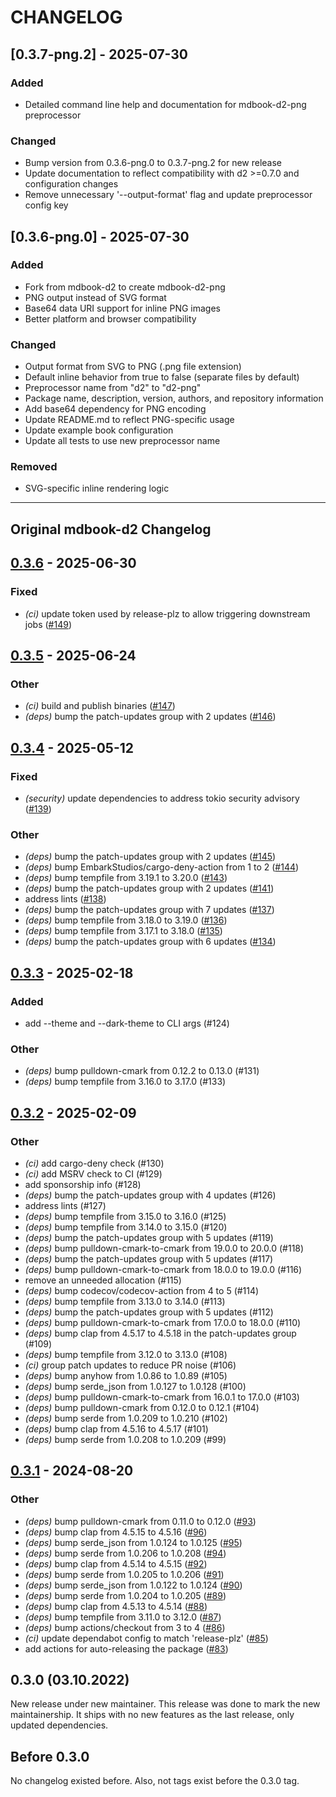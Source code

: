 # CHANGELOG

## [0.3.7-png.2] - 2025-07-30

### Added
- Detailed command line help and documentation for mdbook-d2-png preprocessor

### Changed
- Bump version from 0.3.6-png.0 to 0.3.7-png.2 for new release
- Update documentation to reflect compatibility with d2 >=0.7.0 and configuration changes
- Remove unnecessary '--output-format' flag and update preprocessor config key

## [0.3.6-png.0] - 2025-07-30

### Added
- Fork from mdbook-d2 to create mdbook-d2-png
- PNG output instead of SVG format
- Base64 data URI support for inline PNG images
- Better platform and browser compatibility

### Changed
- Output format from SVG to PNG (.png file extension)
- Default inline behavior from true to false (separate files by default)
- Preprocessor name from "d2" to "d2-png"
- Package name, description, version, authors, and repository information
- Add base64 dependency for PNG encoding
- Update README.md to reflect PNG-specific usage
- Update example book configuration
- Update all tests to use new preprocessor name

### Removed
- SVG-specific inline rendering logic

---

## Original mdbook-d2 Changelog

## [0.3.6](https://github.com/danieleades/mdbook-d2/compare/v0.3.5...v0.3.6) - 2025-06-30

### Fixed

- *(ci)* update token used by release-plz to allow triggering downstream jobs ([#149](https://github.com/danieleades/mdbook-d2/pull/149))

## [0.3.5](https://github.com/danieleades/mdbook-d2/compare/v0.3.4...v0.3.5) - 2025-06-24

### Other

- *(ci)* build and publish binaries ([#147](https://github.com/danieleades/mdbook-d2/pull/147))
- *(deps)* bump the patch-updates group with 2 updates ([#146](https://github.com/danieleades/mdbook-d2/pull/146))

## [0.3.4](https://github.com/danieleades/mdbook-d2/compare/v0.3.3...v0.3.4) - 2025-05-12

### Fixed

- *(security)* update dependencies to address tokio security advisory ([#139](https://github.com/danieleades/mdbook-d2/pull/139))

### Other

- *(deps)* bump the patch-updates group with 2 updates ([#145](https://github.com/danieleades/mdbook-d2/pull/145))
- *(deps)* bump EmbarkStudios/cargo-deny-action from 1 to 2 ([#144](https://github.com/danieleades/mdbook-d2/pull/144))
- *(deps)* bump tempfile from 3.19.1 to 3.20.0 ([#143](https://github.com/danieleades/mdbook-d2/pull/143))
- *(deps)* bump the patch-updates group with 2 updates ([#141](https://github.com/danieleades/mdbook-d2/pull/141))
- address lints ([#138](https://github.com/danieleades/mdbook-d2/pull/138))
- *(deps)* bump the patch-updates group with 7 updates ([#137](https://github.com/danieleades/mdbook-d2/pull/137))
- *(deps)* bump tempfile from 3.18.0 to 3.19.0 ([#136](https://github.com/danieleades/mdbook-d2/pull/136))
- *(deps)* bump tempfile from 3.17.1 to 3.18.0 ([#135](https://github.com/danieleades/mdbook-d2/pull/135))
- *(deps)* bump the patch-updates group with 6 updates ([#134](https://github.com/danieleades/mdbook-d2/pull/134))

## [0.3.3](https://github.com/danieleades/mdbook-d2/compare/v0.3.2...v0.3.3) - 2025-02-18

### Added

- add --theme and --dark-theme to CLI args (#124)

### Other

- *(deps)* bump pulldown-cmark from 0.12.2 to 0.13.0 (#131)
- *(deps)* bump tempfile from 3.16.0 to 3.17.0 (#133)

## [0.3.2](https://github.com/danieleades/mdbook-d2/compare/v0.3.1...v0.3.2) - 2025-02-09

### Other

- *(ci)* add cargo-deny check (#130)
- *(ci)* add MSRV check to CI (#129)
- add sponsorship info (#128)
- *(deps)* bump the patch-updates group with 4 updates (#126)
- address lints (#127)
- *(deps)* bump tempfile from 3.15.0 to 3.16.0 (#125)
- *(deps)* bump tempfile from 3.14.0 to 3.15.0 (#120)
- *(deps)* bump the patch-updates group with 5 updates (#119)
- *(deps)* bump pulldown-cmark-to-cmark from 19.0.0 to 20.0.0 (#118)
- *(deps)* bump the patch-updates group with 5 updates (#117)
- *(deps)* bump pulldown-cmark-to-cmark from 18.0.0 to 19.0.0 (#116)
- remove an unneeded allocation (#115)
- *(deps)* bump codecov/codecov-action from 4 to 5 (#114)
- *(deps)* bump tempfile from 3.13.0 to 3.14.0 (#113)
- *(deps)* bump the patch-updates group with 5 updates (#112)
- *(deps)* bump pulldown-cmark-to-cmark from 17.0.0 to 18.0.0 (#110)
- *(deps)* bump clap from 4.5.17 to 4.5.18 in the patch-updates group (#109)
- *(deps)* bump tempfile from 3.12.0 to 3.13.0 (#108)
- *(ci)* group patch updates to reduce PR noise (#106)
- *(deps)* bump anyhow from 1.0.86 to 1.0.89 (#105)
- *(deps)* bump serde_json from 1.0.127 to 1.0.128 (#100)
- *(deps)* bump pulldown-cmark-to-cmark from 16.0.1 to 17.0.0 (#103)
- *(deps)* bump pulldown-cmark from 0.12.0 to 0.12.1 (#104)
- *(deps)* bump serde from 1.0.209 to 1.0.210 (#102)
- *(deps)* bump clap from 4.5.16 to 4.5.17 (#101)
- *(deps)* bump serde from 1.0.208 to 1.0.209 (#99)

## [0.3.1](https://github.com/danieleades/mdbook-d2/compare/v0.3.0...v0.3.1) - 2024-08-20

### Other
- *(deps)* bump pulldown-cmark from 0.11.0 to 0.12.0 ([#93](https://github.com/danieleades/mdbook-d2/pull/93))
- *(deps)* bump clap from 4.5.15 to 4.5.16 ([#96](https://github.com/danieleades/mdbook-d2/pull/96))
- *(deps)* bump serde_json from 1.0.124 to 1.0.125 ([#95](https://github.com/danieleades/mdbook-d2/pull/95))
- *(deps)* bump serde from 1.0.206 to 1.0.208 ([#94](https://github.com/danieleades/mdbook-d2/pull/94))
- *(deps)* bump clap from 4.5.14 to 4.5.15 ([#92](https://github.com/danieleades/mdbook-d2/pull/92))
- *(deps)* bump serde from 1.0.205 to 1.0.206 ([#91](https://github.com/danieleades/mdbook-d2/pull/91))
- *(deps)* bump serde_json from 1.0.122 to 1.0.124 ([#90](https://github.com/danieleades/mdbook-d2/pull/90))
- *(deps)* bump serde from 1.0.204 to 1.0.205 ([#89](https://github.com/danieleades/mdbook-d2/pull/89))
- *(deps)* bump clap from 4.5.13 to 4.5.14 ([#88](https://github.com/danieleades/mdbook-d2/pull/88))
- *(deps)* bump tempfile from 3.11.0 to 3.12.0 ([#87](https://github.com/danieleades/mdbook-d2/pull/87))
- *(deps)* bump actions/checkout from 3 to 4 ([#86](https://github.com/danieleades/mdbook-d2/pull/86))
- *(ci)* update dependabot config to match 'release-plz' ([#85](https://github.com/danieleades/mdbook-d2/pull/85))
- add actions for auto-releasing the package ([#83](https://github.com/danieleades/mdbook-d2/pull/83))

## 0.3.0 (03.10.2022)

New release under new maintainer.
This release was done to mark the new maintainership. It ships with no new
features as the last release, only updated dependencies.

## Before 0.3.0

No changelog existed before.
Also, not tags exist before the 0.3.0 tag.

